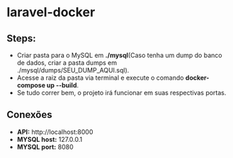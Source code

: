 # laravel-docker

## Steps:
- Criar pasta para o MySQL em **./mysql**(Caso tenha um dump do banco de dados, criar a pasta dumps em ./mysql/dumps/SEU_DUMP_AQUI.sql).
- Acesse a raiz da pasta via terminal e execute o comando **docker-compose up --build**.
- Se tudo correr bem, o projeto irá funcionar em suas respectivas portas.

## Conexões
- **API:** http://localhost:8000
- **MYSQL host:** 127.0.0.1
- **MYSQL port:** 8080
